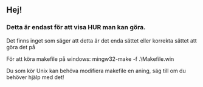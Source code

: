 ## Hej!

### Detta är endast för att visa HUR man kan göra.
Det finns inget som säger att detta är det enda sättet eller korrekta sättet att göra det på


För att köra makefile på windows:
mingw32-make -f .\Makefile.win

Du som kör Unix kan behöva modifiera makefile en aning, säg till om du behöver hjälp med det!

